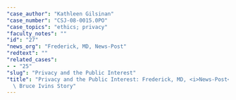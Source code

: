 ```yaml
---
"case_author": "Kathleen Gilsinan"
"case_number": "CSJ-08-0015.0PO"
"case_topics": "ethics; privacy"
"faculty_notes": ""
"id": "27"
"news_org": "Frederick, MD, News-Post"
"redtext": ""
"related_cases":
- - "25"
"slug": "Privacy and the Public Interest"
"title": "Privacy and the Public Interest: Frederick, MD, <i>News-Post</i> and the\
  \ Bruce Ivins Story"
---
```

